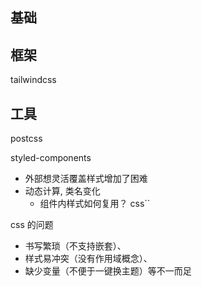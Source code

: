 ## 基础

## 框架
tailwindcss

## 工具
postcss


styled-components

- 外部想灵活覆盖样式增加了困难
- 动态计算, 类名变化
	- 组件内样式如何复用？ css``

css 的问题

- 书写繁琐（不支持嵌套）、
- 样式易冲突（没有作用域概念）、
- 缺少变量（不便于一键换主题）等不一而足